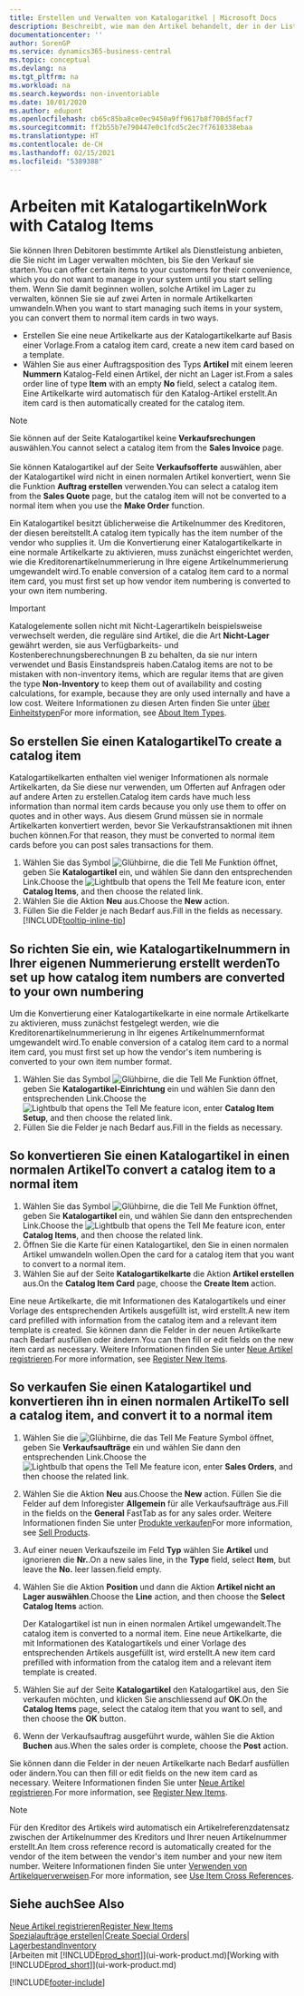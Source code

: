```yaml
---
title: Erstellen und Verwalten von Katalogaritkel | Microsoft Docs
description: Beschreibt, wie man den Artikel behandelt, der in der Liste der Artikel aber nicht in Ihrer persönlichen Artikelliste ist.
documentationcenter: ''
author: SorenGP
ms.service: dynamics365-business-central
ms.topic: conceptual
ms.devlang: na
ms.tgt_pltfrm: na
ms.workload: na
ms.search.keywords: non-inventoriable
ms.date: 10/01/2020
ms.author: edupont
ms.openlocfilehash: cb65c85ba8ce0ec9450a9ff9617b8f708d5facf7
ms.sourcegitcommit: ff2b55b7e790447e0c1fcd5c2ec7f7610338ebaa
ms.translationtype: HT
ms.contentlocale: de-CH
ms.lasthandoff: 02/15/2021
ms.locfileid: "5389388"
---
```

# <a name="work-with-catalog-items"></a><span data-ttu-id="bbb76-103">Arbeiten mit Katalogartikeln</span><span class="sxs-lookup"><span data-stu-id="bbb76-103">Work with Catalog Items</span></span>
<span data-ttu-id="bbb76-104">Sie können Ihren Debitoren bestimmte Artikel als Dienstleistung anbieten, die Sie nicht im Lager verwalten möchten, bis Sie den Verkauf sie starten.</span><span class="sxs-lookup"><span data-stu-id="bbb76-104">You can offer certain items to your customers for their convenience, which you do not want to manage in your system until you start selling them.</span></span> <span data-ttu-id="bbb76-105">Wenn Sie damit beginnen wollen, solche Artikel im Lager zu verwalten, können Sie sie auf zwei Arten in normale Artikelkarten umwandeln.</span><span class="sxs-lookup"><span data-stu-id="bbb76-105">When you want to start managing such items in your system, you can convert them to normal item cards in two ways.</span></span>

* <span data-ttu-id="bbb76-106">Erstellen Sie eine neue Artikelkarte aus der Katalogartikelkarte auf Basis einer Vorlage.</span><span class="sxs-lookup"><span data-stu-id="bbb76-106">From a catalog item card, create a new item card based on a template.</span></span>
* <span data-ttu-id="bbb76-107">Wählen Sie aus einer Auftragsposition des Typs **Artikel** mit einem leeren **Nummern** Katalog-Feld einen Artikel, der nicht an Lager ist.</span><span class="sxs-lookup"><span data-stu-id="bbb76-107">From a sales order line of type **Item** with an empty **No** field, select a catalog item.</span></span> <span data-ttu-id="bbb76-108">Eine Artikelkarte wird automatisch für den Katalog-Artikel erstellt.</span><span class="sxs-lookup"><span data-stu-id="bbb76-108">An item card is then automatically created for the catalog item.</span></span>

> [!NOTE]  
> <span data-ttu-id="bbb76-109">Sie können auf der Seite Katalogartikel keine **Verkaufsrechungen** auswählen.</span><span class="sxs-lookup"><span data-stu-id="bbb76-109">You cannot select a catalog item from the **Sales Invoice** page.</span></span><br /><br />
> <span data-ttu-id="bbb76-110">Sie können Katalogartikel auf der Seite **Verkaufsofferte** auswählen, aber der Katalogartikel wird nicht in einen normalen Artikel konvertiert, wenn Sie die Funktion **Auftrag erstellen** verwenden.</span><span class="sxs-lookup"><span data-stu-id="bbb76-110">You can select a catalog item from the **Sales Quote** page, but the catalog item will not be converted to a normal item when you use the **Make Order** function.</span></span>

<span data-ttu-id="bbb76-111">Ein Katalogartikel besitzt üblicherweise die Artikelnummer des Kreditoren, der diesen bereitstellt.</span><span class="sxs-lookup"><span data-stu-id="bbb76-111">A catalog item typically has the item number of the vendor who supplies it.</span></span> <span data-ttu-id="bbb76-112">Um die Konvertierung einer Katalogartikelkarte in eine normale Artikelkarte zu aktivieren, muss zunächst eingerichtet werden, wie die Kreditorenartikelnummerierung in Ihre eigene Artikelnummerierung umgewandelt wird.</span><span class="sxs-lookup"><span data-stu-id="bbb76-112">To enable conversion of a catalog item card to a normal item card, you must first set up how vendor item numbering is converted to your own item numbering.</span></span>   

> [!Important]
> <span data-ttu-id="bbb76-113">Katalogelemente sollen nicht mit Nicht-Lagerartikeln beispielsweise verwechselt werden, die reguläre sind Artikel, die die Art **Nicht-Lager** gewährt werden, sie aus Verfügbarkeits- und Kostenberechnungsberechnungen B zu behalten, da sie nur intern verwendet und Basis Einstandspreis haben.</span><span class="sxs-lookup"><span data-stu-id="bbb76-113">Catalog items are not to be mistaken with non-inventory items, which are regular items that are given the type **Non-Inventory** to keep them out of availability and costing calculations, for example, because they are only used internally and have a low cost.</span></span> <span data-ttu-id="bbb76-114">Weitere Informationen zu diesen Arten finden Sie unter [über Einheitstypen](inventory-about-item-types.md)</span><span class="sxs-lookup"><span data-stu-id="bbb76-114">For more information, see [About Item Types](inventory-about-item-types.md).</span></span>

## <a name="to-create-a-catalog-item"></a><span data-ttu-id="bbb76-115">So erstellen Sie einen Katalogartikel</span><span class="sxs-lookup"><span data-stu-id="bbb76-115">To create a catalog item</span></span>
<span data-ttu-id="bbb76-116">Katalogartikelkarten enthalten viel weniger Informationen als normale Artikelkarten, da Sie diese nur verwenden, um Offerten auf Anfragen oder auf andere Arten zu erstellen.</span><span class="sxs-lookup"><span data-stu-id="bbb76-116">Catalog item cards have much less information than normal item cards because you only use them to offer on quotes and in other ways.</span></span> <span data-ttu-id="bbb76-117">Aus diesem Grund müssen sie in normale Artikelkarten konvertiert werden, bevor Sie Verkaufstransaktionen mit ihnen buchen können.</span><span class="sxs-lookup"><span data-stu-id="bbb76-117">For that reason, they must be converted to normal item cards before you can post sales transactions for them.</span></span>

1. <span data-ttu-id="bbb76-118">Wählen Sie das Symbol ![Glühbirne, die die Tell Me Funktion öffnet](media/ui-search/search_small.png "Tell Me-Funktion"), geben Sie **Katalogartikel** ein, und wählen Sie dann den entsprechenden Link.</span><span class="sxs-lookup"><span data-stu-id="bbb76-118">Choose the ![Lightbulb that opens the Tell Me feature](media/ui-search/search_small.png "Tell me what you want to do") icon, enter **Catalog Items**, and then choose the related link.</span></span>
2. <span data-ttu-id="bbb76-119">Wählen Sie die Aktion **Neu** aus.</span><span class="sxs-lookup"><span data-stu-id="bbb76-119">Choose the **New** action.</span></span>
3. <span data-ttu-id="bbb76-120">Füllen Sie die Felder je nach Bedarf aus.</span><span class="sxs-lookup"><span data-stu-id="bbb76-120">Fill in the fields as necessary.</span></span> [!INCLUDE[tooltip-inline-tip](includes/tooltip-inline-tip_md.md)]

## <a name="to-set-up-how-catalog-item-numbers-are-converted-to-your-own-numbering"></a><span data-ttu-id="bbb76-121">So richten Sie ein, wie Katalogartikelnummern in Ihrer eigenen Nummerierung erstellt werden</span><span class="sxs-lookup"><span data-stu-id="bbb76-121">To set up how catalog item numbers are converted to your own numbering</span></span>
<span data-ttu-id="bbb76-122">Um die Konvertierung einer Katalogartikelkarte in eine normale Artikelkarte zu aktivieren, muss zunächst festgelegt werden, wie die Kreditorenartikelnummerierung in Ihr eigenes Artikelnummernformat umgewandelt wird.</span><span class="sxs-lookup"><span data-stu-id="bbb76-122">To enable conversion of a catalog item card to a normal item card, you must first set up how the vendor's item numbering is converted to your own item number format.</span></span>

1. <span data-ttu-id="bbb76-123">Wählen Sie das Symbol ![Glühbirne, die die Tell Me Funktion öffnet](media/ui-search/search_small.png "Tell Me-Funktion"), geben Sie **Katalogartikel-Einrichtung** ein und wählen Sie dann den entsprechenden Link.</span><span class="sxs-lookup"><span data-stu-id="bbb76-123">Choose the ![Lightbulb that opens the Tell Me feature](media/ui-search/search_small.png "Tell me what you want to do") icon, enter **Catalog Item Setup**, and then choose the related link.</span></span>
2. <span data-ttu-id="bbb76-124">Füllen Sie die Felder je nach Bedarf aus.</span><span class="sxs-lookup"><span data-stu-id="bbb76-124">Fill in the fields as necessary.</span></span>

## <a name="to-convert-a-catalog-item-to-a-normal-item"></a><span data-ttu-id="bbb76-125">So konvertieren Sie einen Katalogartikel in einen normalen Artikel</span><span class="sxs-lookup"><span data-stu-id="bbb76-125">To convert a catalog item to a normal item</span></span>
1. <span data-ttu-id="bbb76-126">Wählen Sie das Symbol ![Glühbirne, die die Tell Me Funktion öffnet](media/ui-search/search_small.png "Tell Me-Funktion"), geben Sie **Katalogartikel** ein, und wählen Sie dann den entsprechenden Link.</span><span class="sxs-lookup"><span data-stu-id="bbb76-126">Choose the ![Lightbulb that opens the Tell Me feature](media/ui-search/search_small.png "Tell me what you want to do") icon, enter **Catalog Items**, and then choose the related link.</span></span>
2. <span data-ttu-id="bbb76-127">Öffnen Sie die Karte für einen Katalogartikel, den Sie in einen normalen Artikel umwandeln wollen.</span><span class="sxs-lookup"><span data-stu-id="bbb76-127">Open the card for a catalog item that you want to convert to a normal item.</span></span>
3. <span data-ttu-id="bbb76-128">Wählen Sie auf der Seite **Katalogartikelkarte** die Aktion **Artikel erstellen** aus.</span><span class="sxs-lookup"><span data-stu-id="bbb76-128">On the **Catalog Item Card** page, choose the **Create Item** action.</span></span>

<span data-ttu-id="bbb76-129">Eine neue Artikelkarte, die mit Informationen des Katalogartikels und einer Vorlage des entsprechenden Artikels ausgefüllt ist, wird erstellt.</span><span class="sxs-lookup"><span data-stu-id="bbb76-129">A new item card prefilled with information from the catalog item and a relevant item template is created.</span></span> <span data-ttu-id="bbb76-130">Sie können dann die Felder in der neuen Artikelkarte nach Bedarf ausfüllen oder ändern.</span><span class="sxs-lookup"><span data-stu-id="bbb76-130">You can then fill or edit fields on the new item card as necessary.</span></span> <span data-ttu-id="bbb76-131">Weitere Informationen finden Sie unter [Neue Artikel registrieren](inventory-how-register-new-items.md).</span><span class="sxs-lookup"><span data-stu-id="bbb76-131">For more information, see [Register New Items](inventory-how-register-new-items.md).</span></span>

## <a name="to-sell-a-catalog-item-and-convert-it-to-a-normal-item"></a><span data-ttu-id="bbb76-132">So verkaufen Sie einen Katalogartikel und konvertieren ihn in einen normalen Artikel</span><span class="sxs-lookup"><span data-stu-id="bbb76-132">To sell a catalog item, and convert it to a normal item</span></span>
1. <span data-ttu-id="bbb76-133">Wählen Sie die ![Glühbirne, die das Tell Me Feature](media/ui-search/search_small.png "Tell Me-Funktion") Symbol öffnet, geben Sie **Verkaufsaufträge** ein und wählen Sie dann den entsprechenden Link.</span><span class="sxs-lookup"><span data-stu-id="bbb76-133">Choose the ![Lightbulb that opens the Tell Me feature](media/ui-search/search_small.png "Tell me what you want to do") icon, enter **Sales Orders**, and then choose the related link.</span></span>
2. <span data-ttu-id="bbb76-134">Wählen Sie die Aktion **Neu** aus.</span><span class="sxs-lookup"><span data-stu-id="bbb76-134">Choose the **New** action.</span></span> <span data-ttu-id="bbb76-135">Füllen Sie die Felder auf dem Inforegister **Allgemein** für alle Verkaufsaufträge aus.</span><span class="sxs-lookup"><span data-stu-id="bbb76-135">Fill in the fields on the **General** FastTab as for any sales order.</span></span> <span data-ttu-id="bbb76-136">Weitere Informationen finden Sie unter [Produkte verkaufen](sales-how-sell-products.md)</span><span class="sxs-lookup"><span data-stu-id="bbb76-136">For more information, see [Sell Products](sales-how-sell-products.md).</span></span>
3. <span data-ttu-id="bbb76-137">Auf einer neuen Verkaufszeile im Feld **Typ** wählen Sie **Artikel** und ignorieren die **Nr.**.</span><span class="sxs-lookup"><span data-stu-id="bbb76-137">On a new sales line, in the **Type** field, select **Item**, but leave the **No.**</span></span> <span data-ttu-id="bbb76-138">leer lassen.</span><span class="sxs-lookup"><span data-stu-id="bbb76-138">field empty.</span></span>
4. <span data-ttu-id="bbb76-139">Wählen Sie die Aktion **Position** und dann die Aktion **Artikel nicht an Lager auswählen**.</span><span class="sxs-lookup"><span data-stu-id="bbb76-139">Choose the **Line** action, and then choose the **Select Catalog Items** action.</span></span>

    <span data-ttu-id="bbb76-140">Der Katalogartikel ist nun in einen normalen Artikel umgewandelt.</span><span class="sxs-lookup"><span data-stu-id="bbb76-140">The catalog item is converted to a normal item.</span></span> <span data-ttu-id="bbb76-141">Eine neue Artikelkarte, die mit Informationen des Katalogartikels und einer Vorlage des entsprechenden Artikels ausgefüllt ist, wird erstellt.</span><span class="sxs-lookup"><span data-stu-id="bbb76-141">A new item card prefilled with information from the catalog item and a relevant item template is created.</span></span>
5. <span data-ttu-id="bbb76-142">Wählen Sie auf der Seite **Katalogartikel** den Katalogartikel aus, den Sie verkaufen möchten, und klicken Sie anschliessend auf **OK**.</span><span class="sxs-lookup"><span data-stu-id="bbb76-142">On the **Catalog Items** page, select the catalog item that you want to sell, and then choose the **OK** button.</span></span>
6. <span data-ttu-id="bbb76-143">Wenn der Verkaufsauftrag ausgeführt wurde, wählen Sie die Aktion **Buchen** aus.</span><span class="sxs-lookup"><span data-stu-id="bbb76-143">When the sales order is complete, choose the **Post** action.</span></span>

<span data-ttu-id="bbb76-144">Sie können dann die Felder in der neuen Artikelkarte nach Bedarf ausfüllen oder ändern.</span><span class="sxs-lookup"><span data-stu-id="bbb76-144">You can then fill or edit fields on the new item card as necessary.</span></span> <span data-ttu-id="bbb76-145">Weitere Informationen finden Sie unter [Neue Artikel registrieren](inventory-how-register-new-items.md).</span><span class="sxs-lookup"><span data-stu-id="bbb76-145">For more information, see [Register New Items](inventory-how-register-new-items.md).</span></span>

> [!NOTE]  
>   <span data-ttu-id="bbb76-146">Für den Kreditor des Artikels wird automatisch ein Artikelreferenzdatensatz zwischen der Artikelnummer des Kreditors und Ihrer neuen Artikelnummer erstellt.</span><span class="sxs-lookup"><span data-stu-id="bbb76-146">An Item cross reference record is automatically created for the vendor of the item between the vendor's item number and your new item number.</span></span> <span data-ttu-id="bbb76-147">Weitere Informationen finden Sie unter [Verwenden von Artikelquerverweisen](inventory-how-use-item-cross-refs.md).</span><span class="sxs-lookup"><span data-stu-id="bbb76-147">For more information, see [Use Item Cross References](inventory-how-use-item-cross-refs.md).</span></span>

## <a name="see-also"></a><span data-ttu-id="bbb76-148">Siehe auch</span><span class="sxs-lookup"><span data-stu-id="bbb76-148">See Also</span></span>
[<span data-ttu-id="bbb76-149">Neue Artikel registrieren</span><span class="sxs-lookup"><span data-stu-id="bbb76-149">Register New Items</span></span>](inventory-how-register-new-items.md)  
<span data-ttu-id="bbb76-150">[Spezialaufträge erstellen](sales-how-to-create-special-orders.md)|</span><span class="sxs-lookup"><span data-stu-id="bbb76-150">[Create Special Orders](sales-how-to-create-special-orders.md)|</span></span>  
[<span data-ttu-id="bbb76-151">Lagerbestand</span><span class="sxs-lookup"><span data-stu-id="bbb76-151">Inventory</span></span>](inventory-manage-inventory.md)  
<span data-ttu-id="bbb76-152">[Arbeiten mit [!INCLUDE[prod_short](includes/prod_short.md)]](ui-work-product.md)</span><span class="sxs-lookup"><span data-stu-id="bbb76-152">[Working with [!INCLUDE[prod_short](includes/prod_short.md)]](ui-work-product.md)</span></span>


[!INCLUDE[footer-include](includes/footer-banner.md)]